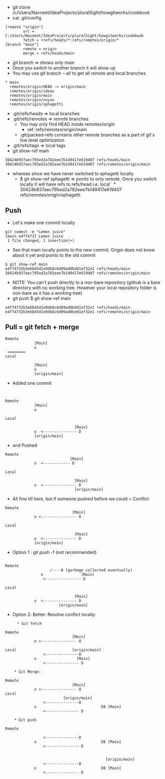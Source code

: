 *  git clone /c/Users/Navneet/IdeaProjects/pluralSight/howgitworks/cookbook
*  cat .git/config
```
[remote "origin"]
        url = C:/Users/Navneet/IdeaProjects/pluralSight/howgitworks/cookbook
        fetch = +refs/heads/*:refs/remotes/origin/*
[branch "main"]
        remote = origin
        merge = refs/heads/main
```
* git branch => shows only main
* Once you switch to another branch it will show up
* You may use git branch --all to get all remote and local branches
```
* main
  remotes/origin/HEAD -> origin/main
  remotes/origin/ideas
  remotes/origin/main
  remotes/origin/noyse
  remotes/origin/sphagetti
```
* .git/refs/heads => local branches
* .git/refs/remotes => remote branches
  * You may only find HEAD inside remotes/origin
      * ref: refs/remotes/origin/main
  * .git/packed-refs contains other remote branches as a part of git's low level optimization
* .git/refs/tags => local tags
* git show-ref main
```
30424b937aec795ed2a782eee7b149417e619407 refs/heads/main
30424b937aec795ed2a782eee7b149417e619407 refs/remotes/origin/main
```
* whereas since we have never switched to sphagetti locally
    * $ git show-ref sphagetti => points to only remote. Once you switch locally it will have refs to refs/head i.e. local
`       * 30424b937aec795ed2a782eee7b149417e619407 refs/remotes/origin/sphagetti

## Push
* Let's make one commit locally
```
git commit -m "Lemon juice"
[main e4ff473] Lemon juice
 1 file changed, 1 insertion(+)
```
* See that main locally points to the new commit. Origin does not know about it yet and points to the old commit
```
$ git show-ref main
e4ff4732b3e6b45d1e9db8c6d09ad0bdd1ef32e1 refs/heads/main
30424b937aec795ed2a782eee7b149417e619407 refs/remotes/origin/main
```
* NOTE: You can't push directly to a non-bare repository (github is a bare directory with no working tree. However your local repository folder is non-bare as it has a working tree)
* git push
$ git show-ref main
```
e4ff4732b3e6b45d1e9db8c6d09ad0bdd1ef32e1 refs/heads/main
e4ff4732b3e6b45d1e9db8c6d09ad0bdd1ef32e1 refs/remotes/origin/main
```

## Pull = git fetch + merge
```
Remote
             [Main]
             o 
 ========
Local

             [Main]
             o
             [origin/main]
```
* Added one commit
```


Remote
             [Main]
             o 

Local

                               [Main]
             o  <--------------- D
             [origin/main]
```

* and Pushed
```
Remote
                             [Main]
             o  <------------ D

Local

                               [Main]
             o  <--------------- D
                               [origin/main]
```                               

* All fine till here, but if someone pushed before we could = Conflict

```
Remote
                              [Main]
             o <---------------- 8

Local

                               [Main]
             o  <--------------- D
             [origin/main]
```

* Option 1 : git push -f (not recommended)
```

Remote
                    /----8 (garbage collected eventually)
                o                 [Main]
                 <---------------- D

Local

                               [Main]
             o  <--------------- D
                        [origin/main]
```             

* Option 2: Better: Resolve conflict locally: 

        * Git fetch
```
Remote
                              [Main]
             o <---------------- 8

Local                         [origin/main]
                 <---------------8
             o                  [Main]
                 <--------------- D
```
        * Git Merge:
```
Remote
                              [Main]
             o <---------------- 8
Local
                          [origin/main]
                 <---------------8
             o                             D8 [Main]
                 <--------------- D
```             

        * Git push
```        
Remote
                          
                 <---------------8   
             o                             D8 [Main]
                 <--------------- D
             

                                             [origin/main]
                 <---------------8   
             o                             D8 [Main]
                 <--------------- D
```             

